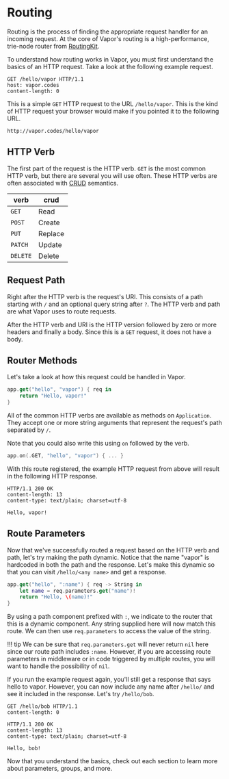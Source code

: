 # Routing

Routing is the process of finding the appropriate request handler for an incoming request. At the core of Vapor's routing is a high-performance, trie-node router from [RoutingKit](https://github.com/vapor/routing-kit).

To understand how routing works in Vapor, you must first understand the basics of an HTTP request. Take a look at the following example request.

```http
GET /hello/vapor HTTP/1.1
host: vapor.codes
content-length: 0
```

This is a simple `GET` HTTP request to the URL `/hello/vapor`. This is the kind of HTTP request your browser would make if you pointed it to the following URL.

```
http://vapor.codes/hello/vapor
```

## HTTP Verb

The first part of the request is the HTTP verb. `GET` is the most common HTTP verb, but there are several you will use often. These HTTP verbs are often associated with [CRUD](https://en.wikipedia.org/wiki/Create,_read,_update_and_delete) semantics.

|verb|crud|
|-|-|
|`GET`|Read|
|`POST`|Create|
|`PUT`|Replace|
|`PATCH`|Update|
|`DELETE`|Delete|

## Request Path

Right after the HTTP verb is the request's URI. This consists of a path starting with `/` and an optional query string after `?`. The HTTP verb and path are what Vapor uses to route requests.

After the HTTP verb and URI is the HTTP version followed by zero or more headers and finally a body. Since this is a `GET` request, it does not have a body. 

## Router Methods

Let's take a look at how this request could be handled in Vapor. 

```swift
app.get("hello", "vapor") { req in 
    return "Hello, vapor!"
}
```

All of the common HTTP verbs are available as methods on `Application`. They accept one or more string arguments that represent the request's path separated by `/`. 

Note that you could also write this using `on` followed by the verb.

```swift
app.on(.GET, "hello", "vapor") { ... }
```

With this route registered, the example HTTP request from above will result in the following HTTP response.

```http
HTTP/1.1 200 OK
content-length: 13
content-type: text/plain; charset=utf-8

Hello, vapor!
```

## Route Parameters

Now that we've successfully routed a request based on the HTTP verb and path, let's try making the path dynamic. Notice that the name "vapor" is hardcoded in both the path and the response. Let's make this dynamic so that you can visit `/hello/<any name>` and get a response.

```swift
app.get("hello", ":name") { req -> String in
    let name = req.parameters.get("name")!
    return "Hello, \(name)!"
}
```

By using a path component prefixed with `:`, we indicate to the router that this is a dynamic component. Any string supplied here will now match this route. We can then use `req.parameters` to access the value of the string.

!!! tip
    We can be sure that `req.parameters.get` will never return `nil` here since our route path includes `:name`. However, if you are accessing route parameters in middleware or in code triggered by multiple routes, you will want to handle the possibility of `nil`.

If you run the example request again, you'll still get a response that says hello to vapor. However, you can now include any name after `/hello/` and see it included in the response. Let's try `/hello/bob`.

```http
GET /hello/bob HTTP/1.1
content-length: 0
```
```http
HTTP/1.1 200 OK
content-length: 13
content-type: text/plain; charset=utf-8

Hello, bob!
```

Now that you understand the basics, check out each section to learn more about parameters, groups, and more.
